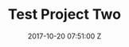 ---
title: Test Project Two
date: 2017-10-20 07:51:00 Z
position: 1
categories:
- work
- photography
- personal
tags:
- photography
---